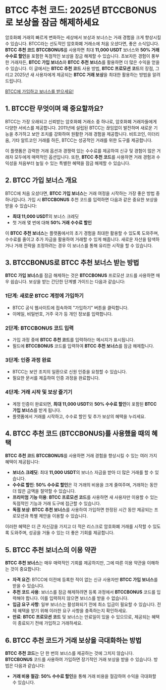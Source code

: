 <h1>BTCC 추천 코드: 2025년 BTCCBONUS로 보상을 잠금 해제하세요</h1>
<p>암호화폐 거래의 빠르게 변화하는 세상에서 보상과 보너스는 거래 경험을 크게 향상시킬 수 있습니다. BTCC라는 선도적인 암호화폐 거래소에 처음 오셨다면, 좋은 소식입니다. <strong>BTCC 추천 코드</strong> <strong>BTCCBONUS</strong>를 사용하면 최대 <strong>11,000 USDT</strong> 보너스와 <strong>50% 거래 수수료 할인</strong>을 포함한 독점적인 보상을 잠금 해제할 수 있습니다. 초보자든 경험이 풍부한 거래자든, <strong>BTCC 가입 보너스</strong>와 <strong>BTCC 추천 보너스</strong>를 활용하면 더 많은 수익을 얻을 수 있습니다. 이 글에서는 <strong>BTCC 추천 코드</strong> 사용 방법, <strong>BTCC 프로모션 코드</strong>의 장점, 그리고 2025년 새 사용자에게 제공되는 <strong>BTCC 거래 보상</strong>을 최대한 활용하는 방법을 알려드립니다.</p>
<a href="https://partner.btcc.com/us/c/BTCCBONUS/9303" target="_blank">BTCC에 가입하고 보너스를 받으세요!</a>

<h2>1. BTCC란 무엇이며 왜 중요할까요?</h2>
<p>BTCC는 가장 오래되고 신뢰받는 암호화폐 거래소 중 하나로, 암호화폐 거래자들에게 다양한 서비스를 제공합니다. 2011년에 설립된 BTCC는 끊임없이 발전하며 새로운 기능을 추가하고 보안 조치를 강화하여 원활한 거래 경험을 제공합니다. 비트코인, 이더리움, 기타 알트코인 거래를 하든, BTCC는 성공적인 거래를 위한 도구를 제공합니다.</p>
<p>이 플랫폼은 강력한 거래 옵션과 경쟁력 있는 수수료를 제공하여 신규 및 경험이 많은 거래자 모두에게 매력적인 옵션입니다. 또한, <strong>BTCC 추천 코드</strong>를 사용하면 거래 경험과 수익성을 처음부터 높일 수 있는 특별한 혜택을 잠금 해제할 수 있습니다.</p>

<h2>2. BTCC 가입 보너스 개요</h2>
<p>BTCC에 처음 오셨다면, <strong>BTCC 가입 보너스</strong>는 거래 여정을 시작하는 가장 좋은 방법 중 하나입니다. 가입 시 <strong>BTCCBONUS</strong> 추천 코드를 입력하면 다음과 같은 중요한 보상을 받을 수 있습니다:</p>
  <ul>
  <li><strong>최대 11,000 USDT</strong>의 보너스 크레딧</li>
  <li>첫 거래 몇 번에 대해 <strong>50% 거래 수수료 할인</strong></li>
    </ul>
    <p>이 <strong>BTCC 추천 보너스</strong>는 플랫폼에서의 초기 경험을 최대한 활용할 수 있도록 도와주며, 수수료를 줄이고 추가 자금을 활용하여 거래할 수 있게 해줍니다. 새로운 자산을 탐색하거나 거래 전략을 조정하려는 경우 이 보너스를 통해 유리한 시작을 할 수 있습니다.</p>

<h2>3. BTCCBONUS로 BTCC 추천 보너스 받는 방법</h2>
    <p><strong>BTCC 가입 보너스</strong>를 잠금 해제하는 것은 <strong>BTCCBONUS</strong> 프로모션 코드를 사용하면 매우 쉽습니다. 보상을 받는 간단한 단계별 가이드는 다음과 같습니다:</p>

<h3>1단계: 새로운 BTCC 계정에 가입하기</h3>
    <ul>
        <li>BTCC 공식 웹사이트에 접속하여 "가입하기" 버튼을 클릭합니다.</li>
        <li>이메일, 비밀번호, 거주 국가 등 개인 정보를 입력합니다.</li>
    </ul>

<h3>2단계: BTCCBONUS 코드 입력</h3>
<ul>
  <li>가입 과정 중에 <strong>BTCC 추천 코드</strong>를 입력하라는 메시지가 표시됩니다.</li>
    <li>필드에 <strong>BTCCBONUS</strong> 코드를 입력하여 <strong>BTCC 추천 보너스</strong>를 잠금 해제합니다.</li>
  </ul>

<h3>3단계: 인증 과정 완료</h3>
  <ul>
  <li>BTCC는 보안 조치의 일환으로 신원 인증을 요청할 수 있습니다.</li>
  <li>필요한 문서를 제출하여 인증 과정을 완료합니다.</li>
  </ul>

<h3>4단계: 거래 시작 및 보상 즐기기</h3>
  <ul>
  <li>계정 인증이 완료되면, <strong>최대 11,000 USDT</strong>와 <strong>50% 수수료 할인</strong>이 포함된 <strong>BTCC 가입 보너스</strong>를 받게 됩니다.</li>
  <li>플랫폼에서 거래를 시작하고, 수수료 할인 및 추가 보상의 혜택을 누리세요.</li>
  </ul>

<h2>4. BTCC 추천 코드 (BTCCBONUS)를 사용했을 때의 혜택</h2>
    <p><strong>BTCC 추천 코드</strong> <strong>BTCCBONUS</strong>를 사용하면 거래 경험을 향상시킬 수 있는 여러 가지 혜택이 제공됩니다:</p>
    <ul>
      <li><strong>보너스 크레딧</strong>: 최대 <strong>11,000 USDT</strong>의 보너스 자금을 받아 더 많은 거래를 할 수 있습니다.</li>
      <li><strong>수수료 할인</strong>: <strong>50% 수수료 할인</strong>은 각 거래의 비용을 크게 줄여주며, 거래하는 동안 더 많은 금액을 절약할 수 있습니다.</li>
        <li><strong>프리미엄 기능 이용</strong>: <strong>BTCC 프로모션 코드</strong>를 사용하면 새 사용자만 이용할 수 있는 독점적인 기능과 거래 도구에 접근할 수 있습니다.</li>
        <li><strong>독점 보상</strong>: <strong>BTCC 추천 보너스</strong>를 사용하여 가입하면 한정된 시간 동안 제공되는 프로모션과 특별 제안을 이용할 수 있습니다.</li>
    </ul>
    <p>이러한 혜택은 더 큰 자신감을 가지고 더 적은 리스크로 암호화폐 거래를 시작할 수 있도록 도와주며, 성공을 거둘 수 있는 더 좋은 기회를 제공합니다.</p>

<h2>5. BTCC 추천 보너스의 이용 약관</h2>
  <p><strong>BTCC 추천 보너스</strong>는 매우 매력적인 기회를 제공하지만, 그에 따른 이용 약관을 이해하는 것이 중요합니다:</p>
  <ul>
      <li><strong>자격 요건</strong>: BTCC에 이전에 등록한 적이 없는 신규 사용자만 <strong>BTCC 가입 보너스</strong>를 받을 수 있습니다.</li>
      <li><strong>추천 코드 사용</strong>: 보너스를 잠금 해제하려면 등록 과정에서 <strong>BTCCBONUS</strong> 코드를 입력해야 합니다. 이를 입력하지 않으면 보너스를 받을 수 없습니다.</li>
      <li><strong>입금 요구 사항</strong>: 일부 보너스는 활성화되기 전에 최소 입금이 필요할 수 있습니다. 전체 혜택을 받기 위해 이러한 요구 사항을 충족하는지 확인하세요.</li>
      <li><strong>만료</strong>: <strong>BTCC 프로모션 코드</strong> 및 보너스는 만료일이 있을 수 있으므로, 제공되는 혜택이 종료되기 전에 가입하고 거래하세요.</li>
    </ul>

<h2>6. BTCC 추천 코드가 거래 보상을 극대화하는 방법</h2>
  <p><strong>BTCC 추천 코드</strong>는 단 한 번의 보너스를 제공하는 것에 그치지 않습니다. <strong>BTCCBONUS</strong> 코드를 사용하여 가입하면 장기적인 거래 보상을 받을 수 있습니다. 방법은 다음과 같습니다:</p>
  <ul>
      <li><strong>거래 비용 절감</strong>: <strong>50% 수수료 할인</strong>을 통해 거래 비용을 절감하여 수익을 극대화할 수 있습니다.</li>
